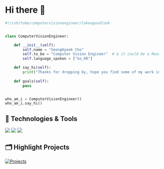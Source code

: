 # Hi there 👋

<!--
**seonghyeokcho/seonghyeokcho** is a ✨ _special_ ✨ repository because its `README.md` (this file) appears on your GitHub profile.

Here are some ideas to get you started:

- 🔭 I’m currently working on ...
- 🌱 I’m currently learning ...
- 👯 I’m looking to collaborate on ...
- 🤔 I’m looking for help with ...
- 💬 Ask me about ...
- 📫 How to reach me: ...
- 😄 Pronouns: ...
- ⚡ Fun fact: ...
-->
```python
#!/csh/tobe/computervisionengineer/takeagoodlook


class ComputerVisionEngineer:

    def __init__(self):
        self.name = "SeongHyeok Cho"
        self.to_be = "Computer Vision Engineer"  # & it could be a Researcher
        self.language_spoken = ["ko_KR"]

    def say_hi(self):
        print("Thanks for dropping by, hope you find some of my work interesting.")
    
    def goals(self):
        pass


who_am_i = ComputerVisionEngineer()
who_am_i.say_hi()
```

## 🔧 Technologies & Tools

![](https://img.shields.io/badge/OS-Mac_OS-informational?style=flat&logo=apple&logoColor=white&color=6aa6f8)
![](https://img.shields.io/badge/Editor-VS_Code-informational?style=flat&logo=visual-studio-code&logoColor=white&color=6aa6f8)
![](https://img.shields.io/badge/Code-Python-informational?style=flat&logo=python&logoColor=white&color=6aa6f8)

## 🗂️ Highlight Projects

<a href="https://github.com/seonghyeokcho/Projects">
  <img align="center" src="https://github-readme-stats.vercel.app/api/pin/?username=seonghyeokcho&repo=Projects&show_icons=true&line_height=27&title_color=6aa6f8&text_color=8a919a&icon_color=6aa6f8&bg_color=22272e" alt="Projects"/>
</a>
